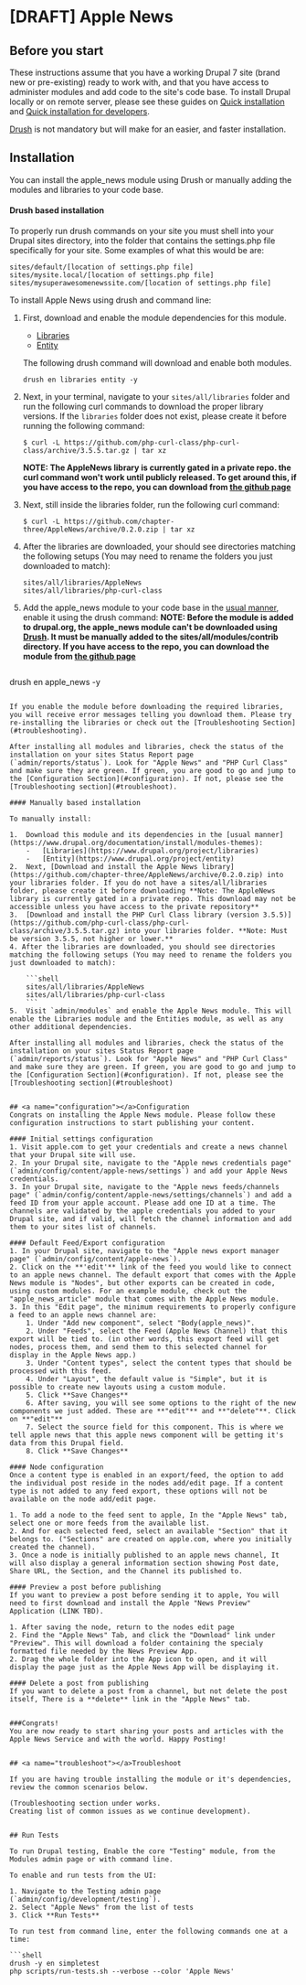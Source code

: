# [DRAFT] Apple News

## Before you start

These instructions assume that you have a working Drupal 7 site (brand new or pre-existing) ready to work with, and that you have access to administer modules and add code to the site's code base. To install Drupal locally or on remote server, please see these guides on [Quick installation](https://www.drupal.org/documentation/install) and [Quick installation for developers](https://www.drupal.org/documentation/install/developers).

[Drush](https://github.com/drush-ops/drush) is not mandatory but will make for an easier, and faster installation.


## Installation

You can install the apple_news module using Drush or manually adding the modules and libraries to your code base.

#### Drush based installation

To properly run drush commands on your site you must shell into your Drupal sites directory, into the folder that contains the settings.php file specifically for your site. Some examples of what this would be are: 
```shell
sites/default/[location of settings.php file]
sites/mysite.local/[location of settings.php file]
sites/mysuperawesomenewssite.com/[location of settings.php file]
```

To install Apple News using drush and command line: 


1. First, download and enable the module dependencies for this module.     
    -   [Libraries](https://www.drupal.org/project/libraries)
    -   [Entity](https://www.drupal.org/project/entity)
    
    The following drush command will download and enable both modules.
    
    ```shell
    drush en libraries entity -y
    ```
2. Next, in your terminal, navigate to your `sites/all/libraries` folder and run the following curl commands to download the proper library versions. If the `libraries` folder does not exist, please create it before running the following command: 
    
    ```shell
    $ curl -L https://github.com/php-curl-class/php-curl-class/archive/3.5.5.tar.gz | tar xz
    ```
     **NOTE: The AppleNews library is currently gated in a private repo. the curl command won't work until publicly released. To get around this, if you have access to the repo, you can download from [the github page](https://github.com/chapter-three/AppleNews/tree/0.2.0)**
3. Next, still inside the libraries folder, run the following curl command:

    ```shell
    $ curl -L https://github.com/chapter-three/AppleNews/archive/0.2.0.zip | tar xz
    ```
4. After the libraries are downloaded, your should see directories matching the following setups (You may need to rename the folders you just downloaded to match):

    ```shell
    sites/all/libraries/AppleNews
    sites/all/libraries/php-curl-class
    ```
    
5. Add the apple_news module to your code base in the [usual manner](https://www.drupal.org/documentation/install/modules-themes), enable it using the drush command:
**NOTE: Before the module is added to drupal.org, the apple_news module can't be downloaded using [Drush](https://github.com/drush-ops/drush). It must be manually added to the sites/all/modules/contrib directory. If you have access to the repo, you can download the module from [the github page](https://github.com/chapter-three/apple_news)**

    ```shell
drush en apple_news -y
```

If you enable the module before downloading the required libraries, you will receive error messages telling you download them. Please try re-installing the libraries or check out the [Troubleshooting Section](#troubleshooting).

After installing all modules and libraries, check the status of the installation on your sites Status Report page (`admin/reports/status`). Look for "Apple News" and "PHP Curl Class" and make sure they are green. If green, you are good to go and jump to the [Configuration Section](#configuration). If not, please see the [Troubleshooting section](#troubleshoot).

#### Manually based installation

To manually install:

1.  Download this module and its dependencies in the [usual manner](https://www.drupal.org/documentation/install/modules-themes):
    -   [Libraries](https://www.drupal.org/project/libraries)
    -   [Entity](https://www.drupal.org/project/entity)
2.  Next, [Download and install the Apple News library](https://github.com/chapter-three/AppleNews/archive/0.2.0.zip) into your libraries folder. If you do not have a sites/all/libraries folder, please create it before downloading **Note: The AppleNews library is currently gated in a private repo. This download may not be accessible unless you have access to the private repository**
3.  [Download and install the PHP Curl Class library (version 3.5.5)](https://github.com/php-curl-class/php-curl-class/archive/3.5.5.tar.gz) into your libraries folder. **Note: Must be version 3.5.5, not higher or lower.**
4. After the libraries are downloaded, you should see directories matching the following setups (You may need to rename the folders you just downloaded to match):

    ```shell
    sites/all/libraries/AppleNews
    sites/all/libraries/php-curl-class
    ```
5.  Visit `admin/modules` and enable the Apple News module. This will enable the Libraries module and the Entities module, as well as any other additional dependencies. 

After installing all modules and libraries, check the status of the installation on your sites Status Report page (`admin/reports/status`). Look for "Apple News" and "PHP Curl Class" and make sure they are green. If green, you are good to go and jump to the [Configuration Section](#configuration). If not, please see the [Troubleshooting section](#troubleshoot)


## <a name="configuration"></a>Configuration
Congrats on installing the Apple News module. Please follow these configuration instructions to start publishing your content.

#### Initial settings configuration
1. Visit apple.com to get your credentials and create a news channel that your Drupal site will use.
2. In your Drupal site, navigate to the "Apple news credentials page" (`admin/config/content/apple-news/settings`) and add your Apple News credentials.
3. In your Drupal site, navigate to the "Apple news feeds/channels page" (`admin/config/content/apple-news/settings/channels`) and add a feed ID from your apple account. Please add one ID at a time. The channels are validated by the apple credentials you added to your Drupal site, and if valid, will fetch the channel information and add them to your sites list of channels.

#### Default Feed/Export configuration
1. In your Drupal site, navigate to the "Apple news export manager page" (`admin/config/content/apple-news`).
2. Click on the **'edit'** link of the feed you would like to connect to an apple news channel. The default export that comes with the Apple News module is "Nodes", but other exports can be created in code, using custom modules. For an example module, check out the "apple_news_article" module that comes with the Apple News module.
3. In this "Edit page", the minimum requirements to properly configure a feed to an apple news channel are:
    1. Under "Add new component", select "Body(apple_news)".
    2. Under "Feeds", select the Feed (Apple News Channel) that this export will be tied to. (in other words, this export feed will get nodes, process them, and send them to this selected channel for display in the Apple News app.)
    3. Under "Content types", select the content types that should be processed with this feed.
    4. Under "Layout", the default value is "Simple", but it is possible to create new layouts using a custom module.
    5. Click **Save Changes**
    6. After saving, you will see some options to the right of the new components we just added. These are **"edit"** and **"delete"**. Click on **"edit"**
    7. Select the source field for this component. This is where we tell apple news that this apple news component will be getting it's data from this Drupal field.
    8. Click **Save Changes**

#### Node configuration
Once a content type is enabled in an export/feed, the option to add the individual post reside in the nodes add/edit page. If a content type is not added to any feed export, these options will not be available on the node add/edit page.

1. To add a node to the feed sent to apple, In the "Apple News" tab, select one or more feeds from the available list. 
2. And for each selected feed, select an available "Section" that it belongs to. ("Sections" are created on apple.com, where you initially created the channel).
3. Once a node is initially published to an apple news channel, It will also display a general information section showing Post date, Share URL, the Section, and the Channel its published to.

#### Preview a post before publishing
If you want to preview a post before sending it to apple, You will need to first download and install the Apple "News Preview" Application (LINK TBD).

1. After saving the node, return to the nodes edit page
2. Find the "Apple News" Tab, and click the "Download" link under "Preview". This will download a folder containing the specialy formatted file needed by the News Preview App.
2. Drag the whole folder into the App icon to open, and it will display the page just as the Apple News App will be displaying it.

#### Delete a post from publishing
If you want to delete a post from a channel, but not delete the post itself, There is a **delete** link in the "Apple News" tab.


###Congrats!
You are now ready to start sharing your posts and articles with the Apple News Service and with the world. Happy Posting!


## <a name="troubleshoot"></a>Troubleshoot

If you are having trouble installing the module or it's dependencies, review the common scenarios below.

(Troubleshooting section under works. 
Creating list of common issues as we continue development).


## Run Tests

To run Drupal testing, Enable the core "Testing" module, from the Modules admin page or with command line.

To enable and run tests from the UI:

1. Navigate to the Testing admin page (`admin/config/development/testing`).
2. Select "Apple News" from the list of tests
3. Click **Run Tests**

To run test from command line, enter the following commands one at a time:

```shell
drush -y en simpletest
php scripts/run-tests.sh --verbose --color 'Apple News'
```

